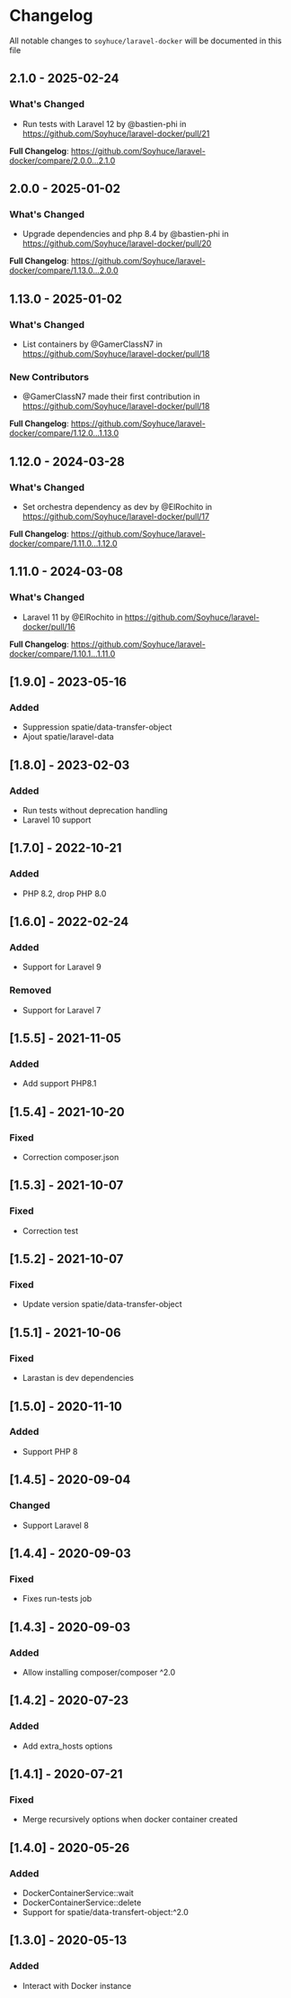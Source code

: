 # Changelog

All notable changes to `soyhuce/laravel-docker` will be documented in this file

## 2.1.0 - 2025-02-24

### What's Changed

* Run tests with Laravel 12 by @bastien-phi in https://github.com/Soyhuce/laravel-docker/pull/21

**Full Changelog**: https://github.com/Soyhuce/laravel-docker/compare/2.0.0...2.1.0

## 2.0.0 - 2025-01-02

### What's Changed

* Upgrade dependencies and php 8.4 by @bastien-phi in https://github.com/Soyhuce/laravel-docker/pull/20

**Full Changelog**: https://github.com/Soyhuce/laravel-docker/compare/1.13.0...2.0.0

## 1.13.0 - 2025-01-02

### What's Changed

* List containers by @GamerClassN7 in https://github.com/Soyhuce/laravel-docker/pull/18

### New Contributors

* @GamerClassN7 made their first contribution in https://github.com/Soyhuce/laravel-docker/pull/18

**Full Changelog**: https://github.com/Soyhuce/laravel-docker/compare/1.12.0...1.13.0

## 1.12.0 - 2024-03-28

### What's Changed

* Set orchestra dependency as dev by @ElRochito in https://github.com/Soyhuce/laravel-docker/pull/17

**Full Changelog**: https://github.com/Soyhuce/laravel-docker/compare/1.11.0...1.12.0

## 1.11.0 - 2024-03-08

### What's Changed

* Laravel 11 by @ElRochito in https://github.com/Soyhuce/laravel-docker/pull/16

**Full Changelog**: https://github.com/Soyhuce/laravel-docker/compare/1.10.1...1.11.0

## [1.9.0] - 2023-05-16

### Added

- Suppression spatie/data-transfer-object
- Ajout spatie/laravel-data

## [1.8.0] - 2023-02-03

### Added

- Run tests without deprecation handling
- Laravel 10 support

## [1.7.0] - 2022-10-21

### Added

- PHP 8.2, drop PHP 8.0

## [1.6.0] - 2022-02-24

### Added

- Support for Laravel 9

### Removed

- Support for Laravel 7

## [1.5.5] - 2021-11-05

### Added

- Add support PHP8.1

## [1.5.4] - 2021-10-20

### Fixed

- Correction composer.json

## [1.5.3] - 2021-10-07

### Fixed

- Correction test

## [1.5.2] - 2021-10-07

### Fixed

- Update version spatie/data-transfer-object

## [1.5.1] - 2021-10-06

### Fixed

- Larastan is dev dependencies

## [1.5.0] - 2020-11-10

### Added

- Support PHP 8

## [1.4.5] - 2020-09-04

### Changed

- Support Laravel 8

## [1.4.4] - 2020-09-03

### Fixed

- Fixes run-tests job

## [1.4.3] - 2020-09-03

### Added

- Allow installing composer/composer ^2.0

## [1.4.2] - 2020-07-23

### Added

- Add extra_hosts options

## [1.4.1] - 2020-07-21

### Fixed

- Merge recursively options when docker container created

## [1.4.0] - 2020-05-26

### Added

- DockerContainerService::wait
- DockerContainerService::delete
- Support for spatie/data-transfert-object:^2.0

## [1.3.0] - 2020-05-13

### Added

- Interact with Docker instance
